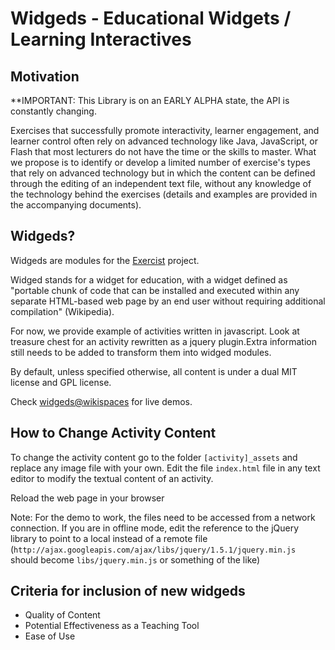 Widgeds - Educational Widgets / Learning Interactives
=====================================================

Motivation
----------

**IMPORTANT: This Library is on an EARLY ALPHA state, the API is constantly changing.

Exercises that successfully promote interactivity, learner engagement, and learner control often rely on advanced technology like Java, JavaScript, or Flash that most lecturers do not have the time or the skills to master. What we propose is to identify or develop a limited number of exercise's types that rely on advanced technology but in which the content can be defined through the editing of an independent text file, without any knowledge of the technology behind the exercises (details and examples are provided in the accompanying documents). 

Widgeds?
--------

Widgeds are modules for the [Exercist](https://github.com/widged/exercist/) project.

Widged stands for a widget for education, with a widget defined as "portable chunk of code that can be installed and executed within any separate HTML-based web page by an end user without requiring additional compilation" (Wikipedia).

For now, we provide example of activities written in javascript. Look at treasure chest for an activity rewritten as a jquery plugin.Extra information still needs to be added to transform them into widged modules.

By default, unless specified otherwise, all content is under a dual MIT license and GPL license. 

Check [widgeds@wikispaces](http://widgeds.wikispaces.com/) for live demos.

How to Change Activity Content
------------------------------

To change the activity content go to the folder `[activity]_assets` and replace any image file with your own. Edit the file `index.html` file in any text editor to modify the textual content of an activity.

Reload the web page in your browser

Note: For the demo to work, the files need to be accessed from a network connection. If you are in offline mode, edit the reference to the jQuery library to point to a local instead of a remote file (`http://ajax.googleapis.com/ajax/libs/jquery/1.5.1/jquery.min.js` should become `libs/jquery.min.js` or something of the like)

Criteria for inclusion of new widgeds
-------------------------------------

* Quality of Content
* Potential Effectiveness as a Teaching Tool
* Ease of Use